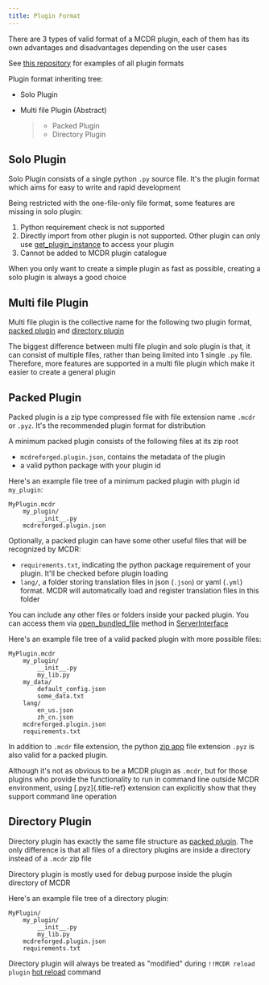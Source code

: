 ```yaml
---
title: Plugin Format
---
```


There are 3 types of valid format of a MCDR plugin, each of them has its
own advantages and disadvantages depending on the user cases

See [this
repository](https://github.com/MCDReforged/MCDReforged-ExamplePlugin)
for examples of all plugin formats

Plugin format inheriting tree:

-   Solo Plugin

-   Multi file Plugin (Abstract)

    > -   Packed Plugin
    > -   Directory Plugin

## Solo Plugin

Solo Plugin consists of a single python `.py` source file. It\'s the
plugin format which aims for easy to write and rapid development

Being restricted with the one-file-only file format, some features are
missing in solo plugin:

1.  Python requirement check is not supported
2.  Directly import from other plugin is not supported. Other plugin can
    only use
    [get_plugin_instance](classes/ServerInterface.html#get-plugin-instance)
    to access your plugin
3.  Cannot be added to MCDR plugin catalogue

When you only want to create a simple plugin as fast as possible,
creating a solo plugin is always a good choice

## Multi file Plugin

Multi file plugin is the collective name for the following two plugin
format, [packed plugin](#packed-plugin) and [directory
plugin](#directory-plugin)

The biggest difference between multi file plugin and solo plugin is
that, it can consist of multiple files, rather than being limited into 1
single `.py` file. Therefore, more features are supported in a multi
file plugin which make it easier to create a general plugin

## Packed Plugin

Packed plugin is a zip type compressed file with file extension name
`.mcdr` or `.pyz`. It\'s the recommended plugin format for distribution

A minimum packed plugin consists of the following files at its zip root

-   `mcdreforged.plugin.json`, contains the metadata of the plugin
-   a valid python package with your plugin id

Here\'s an example file tree of a minimum packed plugin with plugin id
`my_plugin`:

    MyPlugin.mcdr
        my_plugin/
            __init__.py
        mcdreforged.plugin.json

Optionally, a packed plugin can have some other useful files that will
be recognized by MCDR:

-   `requirements.txt`, indicating the python package requirement of
    your plugin. It\'ll be checked before plugin loading
-   `lang/`, a folder storing translation files in json (`.json`) or
    yaml (`.yml`) format. MCDR will automatically load and register
    translation files in this folder

You can include any other files or folders inside your packed plugin.
You can access them via
[open_bundled_file](classes/ServerInterface.html#open-bundled-file)
method in [ServerInterface](classes/ServerInterface.html)

Here\'s an example file tree of a valid packed plugin with more possible
files:

    MyPlugin.mcdr
        my_plugin/
            __init__.py
            my_lib.py
        my_data/
            default_config.json
            some_data.txt
        lang/
            en_us.json
            zh_cn.json
        mcdreforged.plugin.json
        requirements.txt

In addition to `.mcdr` file extension, the python [zip
app](https://docs.python.org/3/library/zipapp.html) file extension
`.pyz` is also valid for a packed plugin.

Although it\'s not as obvious to be a MCDR plugin as `.mcdr`, but for
those plugins who provide the functionality to run in command line
outside MCDR environment, using [.pyz]{.title-ref} extension can
explicitly show that they support command line operation

## Directory Plugin

Directory plugin has exactly the same file structure as [packed
plugin](#packed-plugin). The only difference is that all files of a
directory plugins are inside a directory instead of a `.mcdr` zip file

Directory plugin is mostly used for debug purpose inside the plugin
directory of MCDR

Here\'s an example file tree of a directory plugin:

    MyPlugin/
        my_plugin/
            __init__.py
            my_lib.py
        mcdreforged.plugin.json
        requirements.txt

Directory plugin will always be treated as \"modified\" during
`!!MCDR reload plugin` [hot reload](../command.html#hot-reloads) command
